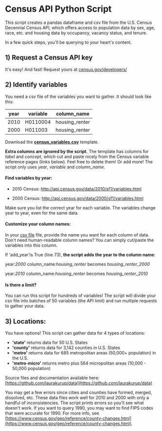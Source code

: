# Census API Python Script

This script creates a pandas dataframe and csv file from the U.S. Census Decennial Census API, which offers access to population data by sex, age, race, etc. and housing data by occupancy, vacancy status, and tenure. 

In a few quick steps, you'll be querying to your heart's content.


## 1) Request a Census API key

It's easy!  And fast! Request yours at [census.gov/developers/](http://www.census.gov/developers/)


## 2) Identify variables

You need a csv file of the variables you want to gather.  It should look like this:

| year | variable | column_name    |
|------|----------|----------------|
| 2010 | H0110004 | housing_renter |
| 2000 | H011003  | housing_renter |

Download the **[census_variables.csv](https://github.com/laurakurup/census-api/raw/master/census_variables.csv)** template.

**Extra columns are ignored by the script**. The template has columns for _label_ and _concept_, which cut and paste nicely from the Census variable reference pages (links below).  Feel free to delete them!  Or add more!  The script only uses _year_, _variable_ and _column_name_.  

#### Find variables by year:

+ 2010 Census: http://api.census.gov/data/2010/sf1/variables.html

+ 2000 Census: http://api.census.gov/data/2000/sf1/variables.html 
 
Make sure you list the correct year for each variable.  The variables change year to year, even for the same data.

#### Customize your column names:

In your [csv file](https://github.com/laurakurup/census-api/raw/master/census_variables.csv) file, provide the name you want for each column of data.  Don't need human-readable column names?  You can simply cut/paste the variables into this column.  

If 'add_year'is True (line 73), **the script adds the year to the column name**:

year:_2000_ column_name:_housing_renter_ becomes _housing_renter_2000_

year:_2010_ column_name:_housing_renter_ becomes _housing_renter_2010_    

#### Is there a limit?
You can run this script for hundreds of variables!  The script will divide your csv file into batches of 50 variables (the API limit) and run multiple requests to gather your data.




## 3) Locations:

You have options!  This script can gather data for 4 types of locations:

+ **'state'** returns data for 50 U.S. States 
+ **'county'** returns data for 3,142 counties in U.S. States
+ **'metro'** returns data for 685 metropolitan areas (50,000+ population) in the U.S.
+ **'metro-micro'** returns metro plus 564 micropolitan areas (10,000 - 50,000 population)

Source files and documentation available here: [https://github.com/laurakurup/data](https://github.com/laurakurup/data)

You may get a few errors since cities and counties have formed, merged, dissolved, etc. These data files work well for 2010 and 2000 with only a handful of inconsistencies.  The script prints errors so you'll see what doesn't work.  If you want to query 1990, you may want to find FIPS codes that were accurate for 1990. For more info, see [https://www.census.gov/geo/reference/county-changes.html](https://www.census.gov/geo/reference/county-changes.html).    





